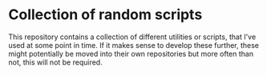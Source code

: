 # Collection of random scripts

This repository contains a collection of different utilities or scripts,
that I've used at some point in time.
If it makes sense to develop these further, these might potentially be moved into their own repositories
but more often than not, this will not be required.


